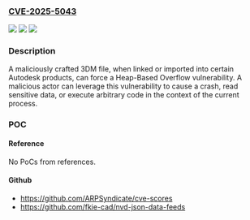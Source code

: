 ### [CVE-2025-5043](https://cve.mitre.org/cgi-bin/cvename.cgi?name=CVE-2025-5043)
![](https://img.shields.io/static/v1?label=Product&message=Shared%20Components&color=blue)
![](https://img.shields.io/static/v1?label=Version&message=2026.2%20&color=brightgreen)
![](https://img.shields.io/static/v1?label=Vulnerability&message=CWE-122%20Heap-Based%20Buffer%20Overflow&color=brightgreen)

### Description

A maliciously crafted 3DM file, when linked or imported into certain Autodesk products, can force a Heap-Based Overflow vulnerability. A malicious actor can leverage this vulnerability to cause a crash, read sensitive data, or execute arbitrary code in the context of the current process.

### POC

#### Reference
No PoCs from references.

#### Github
- https://github.com/ARPSyndicate/cve-scores
- https://github.com/fkie-cad/nvd-json-data-feeds

